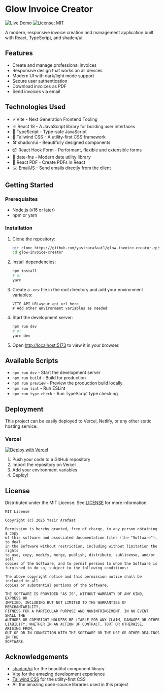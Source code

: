 # Glow Invoice Creator

[![Live Demo](https://img.shields.io/badge/Visit%20Live%20Demo-https%3A%2F%2Fglow--invoice.vercel.app-brightgreen?style=for-the-badge&logo=vercel)](https://glow-invoice.vercel.app)
[![License: MIT](https://img.shields.io/badge/License-MIT-yellow.svg?style=for-the-badge)](https://opensource.org/licenses/MIT)

A modern, responsive invoice creation and management application built with React, TypeScript, and shadcn/ui.

## Features

- Create and manage professional invoices
- Responsive design that works on all devices
- Modern UI with dark/light mode support
- Secure user authentication
- Download invoices as PDF
- Send invoices via email

## Technologies Used

- ⚡ Vite - Next Generation Frontend Tooling
- ⚛️ React 18 - A JavaScript library for building user interfaces
- 📝 TypeScript - Type-safe JavaScript
- 🎨 Tailwind CSS - A utility-first CSS framework
- 🛠️ shadcn/ui - Beautifully designed components
- 📦 React Hook Form - Performant, flexible and extensible forms
- 📅 date-fns - Modern date utility library
- 📄 React PDF - Create PDFs in React
- ✉️ EmailJS - Send emails directly from the client

## Getting Started

### Prerequisites

- Node.js (v16 or later)
- npm or yarn

### Installation

1. Clone the repository:
   ```bash
   git clone https://github.com/yasirarafaat1/glow-invoice-creator.git
   cd glow-invoice-creator
   ```

2. Install dependencies:
   ```bash
   npm install
   # or
   yarn
   ```

3. Create a `.env` file in the root directory and add your environment variables:
   ```env
   VITE_API_URL=your_api_url_here
   # Add other environment variables as needed
   ```

4. Start the development server:
   ```bash
   npm run dev
   # or
   yarn dev
   ```

5. Open [http://localhost:5173](http://localhost:5173) to view it in your browser.

## Available Scripts

- `npm run dev` - Start the development server
- `npm run build` - Build for production
- `npm run preview` - Preview the production build locally
- `npm run lint` - Run ESLint
- `npm run type-check` - Run TypeScript type checking

## Deployment

This project can be easily deployed to Vercel, Netlify, or any other static hosting service.

### Vercel

[![Deploy with Vercel](https://vercel.com/button)](https://vercel.com/new/clone?repository-url=https%3A%2F%2Fgithub.com%2Fyour-username%2Fglow-invoice-creator)

1. Push your code to a GitHub repository
2. Import the repository on Vercel
3. Add your environment variables
4. Deploy!

## License

Distributed under the MIT License. See [LICENSE](LICENSE) for more information.

```
MIT License

Copyright (c) 2025 Yasir Arafaat

Permission is hereby granted, free of charge, to any person obtaining a copy
of this software and associated documentation files (the "Software"), to deal
in the Software without restriction, including without limitation the rights
to use, copy, modify, merge, publish, distribute, sublicense, and/or sell
copies of the Software, and to permit persons to whom the Software is
furnished to do so, subject to the following conditions:

The above copyright notice and this permission notice shall be included in all
copies or substantial portions of the Software.

THE SOFTWARE IS PROVIDED "AS IS", WITHOUT WARRANTY OF ANY KIND, EXPRESS OR
IMPLIED, INCLUDING BUT NOT LIMITED TO THE WARRANTIES OF MERCHANTABILITY,
FITNESS FOR A PARTICULAR PURPOSE AND NONINFRINGEMENT. IN NO EVENT SHALL THE
AUTHORS OR COPYRIGHT HOLDERS BE LIABLE FOR ANY CLAIM, DAMAGES OR OTHER
LIABILITY, WHETHER IN AN ACTION OF CONTRACT, TORT OR OTHERWISE, ARISING FROM,
OUT OF OR IN CONNECTION WITH THE SOFTWARE OR THE USE OR OTHER DEALINGS IN THE
SOFTWARE.
```

## Acknowledgements

- [shadcn/ui](https://ui.shadcn.com/) for the beautiful component library
- [Vite](https://vitejs.dev/) for the amazing development experience
- [Tailwind CSS](https://tailwindcss.com/) for the utility-first CSS
- All the amazing open-source libraries used in this project
